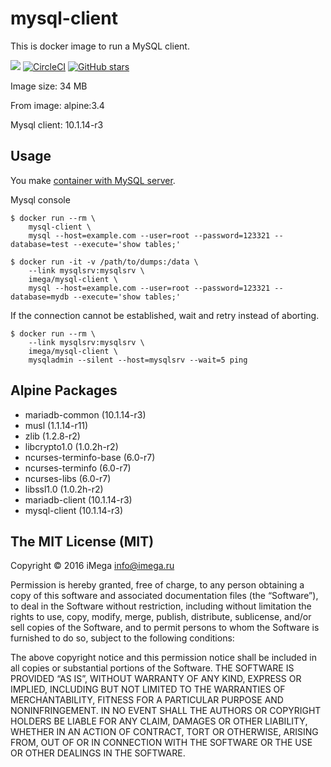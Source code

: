 # mysql-client

This is docker image to run a MySQL client.

[![](https://images.microbadger.com/badges/image/imega-docker/mysql-client.svg)](http://microbadger.com/images/imega-docker/mysql-client "Get your own image badge on microbadger.com") [![CircleCI](https://circleci.com/gh/imega-docker/mysql-client.svg?style=svg)](https://circleci.com/gh/imega-docker/mysql-client) [![GitHub stars](https://img.shields.io/github/stars/badges/shields.svg?style=social&label=Star&maxAge=2592000)](https://github.com/imega-docker/mysql-client)

Image size: 34 MB

From image: alpine:3.4

Mysql client: 10.1.14-r3

## Usage
You make [container with MySQL server](http://imega.club/2015/04/30/docker-image-mysql).

Mysql console

```
$ docker run --rm \
    mysql-client \
    mysql --host=example.com --user=root --password=123321 --database=test --execute='show tables;'
```

```
$ docker run -it -v /path/to/dumps:/data \
    --link mysqlsrv:mysqlsrv \
    imega/mysql-client \
    mysql --host=example.com --user=root --password=123321 --database=mydb --execute='show tables;'
```

If the connection cannot be established, wait and retry instead of aborting.
```
$ docker run --rm \
    --link mysqlsrv:mysqlsrv \
    imega/mysql-client \
    mysqladmin --silent --host=mysqlsrv --wait=5 ping
```

## Alpine Packages
  - mariadb-common (10.1.14-r3)
  - musl (1.1.14-r11)
  - zlib (1.2.8-r2)
  - libcrypto1.0 (1.0.2h-r2)
  - ncurses-terminfo-base (6.0-r7)
  - ncurses-terminfo (6.0-r7)
  - ncurses-libs (6.0-r7)
  - libssl1.0 (1.0.2h-r2)
  - mariadb-client (10.1.14-r3)
  - mysql-client (10.1.14-r3)

## The MIT License (MIT)

Copyright © 2016 iMega <info@imega.ru>

Permission is hereby granted, free of charge, to any person obtaining a copy of this software and associated documentation files (the “Software”), to deal in the Software without restriction, including without limitation the rights to use, copy, modify, merge, publish, distribute, sublicense, and/or sell copies of the Software, and to permit persons to whom the Software is furnished to do so, subject to the following conditions:

The above copyright notice and this permission notice shall be included in all copies or substantial portions of the Software.
THE SOFTWARE IS PROVIDED “AS IS”, WITHOUT WARRANTY OF ANY KIND, EXPRESS OR IMPLIED, INCLUDING BUT NOT LIMITED TO THE WARRANTIES OF MERCHANTABILITY, FITNESS FOR A PARTICULAR PURPOSE AND NONINFRINGEMENT. IN NO EVENT SHALL THE AUTHORS OR COPYRIGHT HOLDERS BE LIABLE FOR ANY CLAIM, DAMAGES OR OTHER LIABILITY, WHETHER IN AN ACTION OF CONTRACT, TORT OR OTHERWISE, ARISING FROM, OUT OF OR IN CONNECTION WITH THE SOFTWARE OR THE USE OR OTHER DEALINGS IN THE SOFTWARE.
